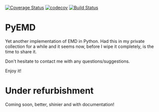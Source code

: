 [![Coverage Status](https://coveralls.io/repos/github/laszukdawid/PyEMD/badge.svg?branch=master)](https://coveralls.io/github/laszukdawid/PyEMD?branch=master)
[![codecov](https://codecov.io/gh/laszukdawid/PyEMD/branch/master/graph/badge.svg)](https://codecov.io/gh/laszukdawid/PyEMD)
[![Build Status](https://travis-ci.org/laszukdawid/PyEMD.png?branch=master)](https://travis-ci.org/laszukdawid/PyEMD)

# PyEMD
Yet another implementation of EMD in Python. Had this in my private collection for a while and it seems now, before I wipe it completely, is the time to share it.

Don't hesitate to contact me with any questions/suggestions.

Enjoy it!

# Under refurbishment
Coming soon, better, shinier and with documentation!
